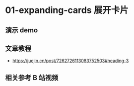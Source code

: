 # 01-expanding-cards 展开卡片

## 演示 demo

<ExpandingCards />

## 文章教程

- https://juejin.cn/post/7262726113083752503#heading-3

## 相关参考 B 站视频

<BiliBili bvid="BV1BN4y1j77w" />
